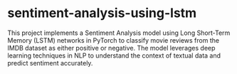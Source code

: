 # sentiment-analysis-using-lstm
This project implements a Sentiment Analysis model using Long Short-Term Memory (LSTM) networks in PyTorch to classify movie reviews from the IMDB dataset as either positive or negative. The model leverages deep learning techniques in NLP to understand the context of textual data and predict sentiment accurately.
